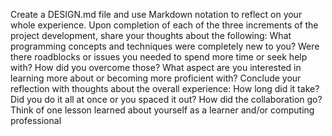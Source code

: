 Create a  DESIGN.md file and use Markdown notation to reflect on your whole experience.
Upon completion of each of the three increments of the project development, share your thoughts about the following:
What programming concepts and techniques were completely new to you? 
Were there roadblocks or issues you needed to spend more time or seek help with? How did you overcome those? 
What aspect are you interested in learning more about or becoming more proficient with?
Conclude your reflection with thoughts about the overall experience: 
How long did it take? Did you do it all at once or you spaced it out?
How did the collaboration go? 
Think of one lesson learned about yourself as a learner and/or computing professional
